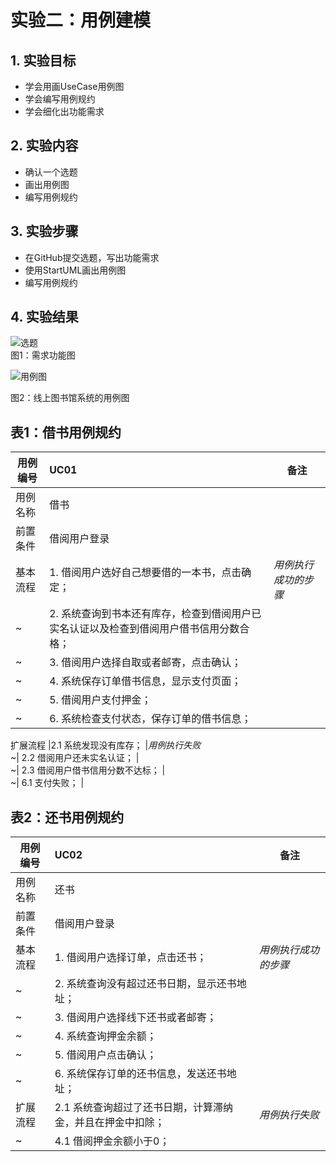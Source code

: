 # 实验二：用例建模

## 1. 实验目标

- 学会用画UseCase用例图
- 学会编写用例规约
- 学会细化出功能需求

## 2. 实验内容

- 确认一个选题
- 画出用例图
- 编写用例规约

## 3. 实验步骤

- 在GitHub提交选题，写出功能需求  
- 使用StartUML画出用例图
- 编写用例规约

## 4. 实验结果
![选题](https://raw.githubusercontent.com/756612440/uml-modeling-2020/master/students/1714080902238/Lab2-issue-detail.png)  
图1：需求功能图  

![用例图](https://raw.githubusercontent.com/756612440/uml-modeling-2020/master/students/1714080902238/Lab2-UseCase.jpg)  

图2：线上图书馆系统的用例图  

## 表1：借书用例规约  

用例编号  | UC01 | 备注  
-|:-|-  
用例名称  | 借书  |   
前置条件  | 借阅用户登录 |   
基本流程  | 1. 借阅用户选好自己想要借的一本书，点击确定；  |*用例执行成功的步骤*    
~| 2. 系统查询到书本还有库存，检查到借阅用户已实名认证以及检查到借阅用户借书信用分数合格；  |   
~| 3. 借阅用户选择自取或者邮寄，点击确认；  |   
~| 4. 系统保存订单借书信息，显示支付页面；  |   
~| 5. 借阅用户支付押金；  |   
~| 6. 系统检查支付状态，保存订单的借书信息；  |   

扩展流程  |2.1 系统发现没有库存；  |*用例执行失败*    
~| 2.2 借阅用户还未实名认证；  |  
~| 2.3 借阅用户借书信用分数不达标；  |  
~| 6.1 支付失败；  |  

## 表2：还书用例规约  

用例编号  | UC02 | 备注  
-|:-|-  
用例名称  | 还书  |   
前置条件  | 借阅用户登录  |   
基本流程  | 1. 借阅用户选择订单，点击还书；  |*用例执行成功的步骤*    
~| 2. 系统查询没有超过还书日期，显示还书地址；  |   
~| 3. 借阅用户选择线下还书或者邮寄；  |   
~| 4. 系统查询押金余额；  |   
~| 5. 借阅用户点击确认；  |   
~| 6. 系统保存订单的还书信息，发送还书地址；  |   
扩展流程  |2.1 系统查询超过了还书日期，计算滞纳金，并且在押金中扣除；  |*用例执行失败*    
~| 4.1 借阅押金余额小于0；  | 

